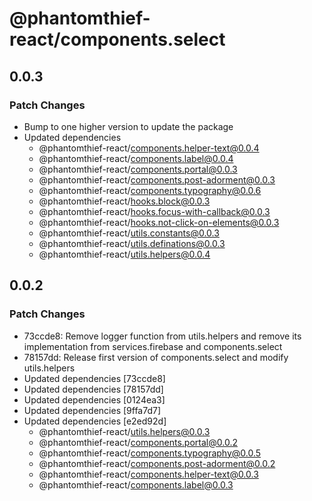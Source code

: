 # @phantomthief-react/components.select

## 0.0.3

### Patch Changes

- Bump to one higher version to update the package
- Updated dependencies
  - @phantomthief-react/components.helper-text@0.0.4
  - @phantomthief-react/components.label@0.0.4
  - @phantomthief-react/components.portal@0.0.3
  - @phantomthief-react/components.post-adorment@0.0.3
  - @phantomthief-react/components.typography@0.0.6
  - @phantomthief-react/hooks.block@0.0.3
  - @phantomthief-react/hooks.focus-with-callback@0.0.3
  - @phantomthief-react/hooks.not-click-on-elements@0.0.3
  - @phantomthief-react/utils.constants@0.0.3
  - @phantomthief-react/utils.definations@0.0.3
  - @phantomthief-react/utils.helpers@0.0.4

## 0.0.2

### Patch Changes

- 73ccde8: Remove logger function from utils.helpers and remove its implementation from services.firebase and components.select
- 78157dd: Release first version of components.select and modify utils.helpers
- Updated dependencies [73ccde8]
- Updated dependencies [78157dd]
- Updated dependencies [0124ea3]
- Updated dependencies [9ffa7d7]
- Updated dependencies [e2ed92d]
  - @phantomthief-react/utils.helpers@0.0.3
  - @phantomthief-react/components.portal@0.0.2
  - @phantomthief-react/components.typography@0.0.5
  - @phantomthief-react/components.post-adorment@0.0.2
  - @phantomthief-react/components.helper-text@0.0.3
  - @phantomthief-react/components.label@0.0.3
